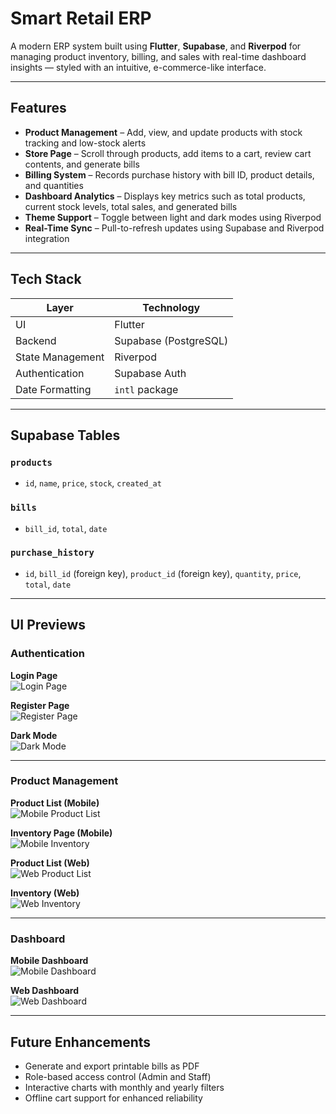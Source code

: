 # Smart Retail ERP

A modern ERP system built using **Flutter**, **Supabase**, and **Riverpod** for managing product inventory, billing, and sales with real-time dashboard insights — styled with an intuitive, e-commerce-like interface.

---

## Features

- **Product Management** – Add, view, and update products with stock tracking and low-stock alerts  
- **Store Page** – Scroll through products, add items to a cart, review cart contents, and generate bills  
- **Billing System** – Records purchase history with bill ID, product details, and quantities  
- **Dashboard Analytics** – Displays key metrics such as total products, current stock levels, total sales, and generated bills  
- **Theme Support** – Toggle between light and dark modes using Riverpod  
- **Real-Time Sync** – Pull-to-refresh updates using Supabase and Riverpod integration  

---

## Tech Stack

| Layer             | Technology           |
|-------------------|----------------------|
| UI                | Flutter              |
| Backend           | Supabase (PostgreSQL)|
| State Management  | Riverpod             |
| Authentication    | Supabase Auth        |
| Date Formatting   | `intl` package       |

---

## Supabase Tables

### `products`
- `id`, `name`, `price`, `stock`, `created_at`

### `bills`
- `bill_id`, `total`, `date`

### `purchase_history`
- `id`, `bill_id` (foreign key), `product_id` (foreign key), `quantity`, `price`, `total`, `date`

---

## UI Previews

### Authentication

**Login Page**  
![Login Page](assets/screenshots/mobile%20login%20pg.png)

**Register Page**  
![Register Page](assets/screenshots/mobile%20rigister%20pg.png)

**Dark Mode**  
![Dark Mode](assets/screenshots/darkmode.png)

---

### Product Management

**Product List (Mobile)**  
![Mobile Product List](assets/screenshots/mobile%20product%20list%20pg.png)

**Inventory Page (Mobile)**  
![Mobile Inventory](assets/screenshots/mobile%20inventory%20pg.png)

**Product List (Web)**  
![Web Product List](assets/screenshots/web%20product%20list.png)

**Inventory (Web)**  
![Web Inventory](assets/screenshots/web%20invetory.png)

---

### Dashboard

**Mobile Dashboard**  
![Mobile Dashboard](assets/screenshots/mobile%20dashboard.png)

**Web Dashboard**  
![Web Dashboard](assets/screenshots/web%20dashboard.png)

---

## Future Enhancements

- Generate and export printable bills as PDF  
- Role-based access control (Admin and Staff)  
- Interactive charts with monthly and yearly filters  
- Offline cart support for enhanced reliability  
